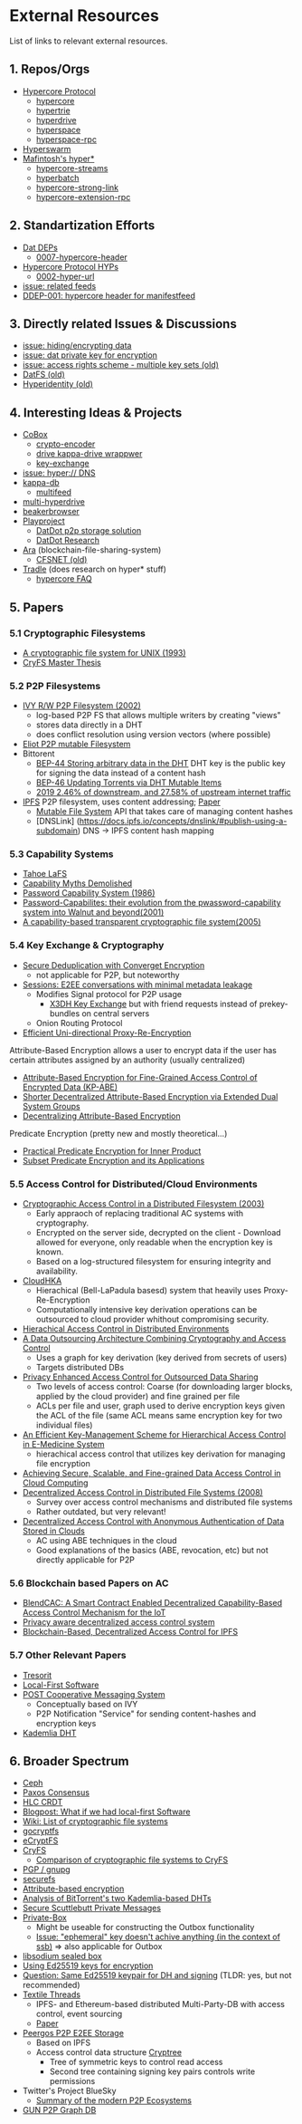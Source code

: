 # External Resources

List of links to relevant external resources.

## 1. Repos/Orgs

- [Hypercore Protocol](https://github.com/hypercore-protocol)
  - [hypercore](https://github.com/hypercore-protocol/hypercore)
  - [hypertrie](https://github.com/hypercore-protocol/hypertrie)
  - [hyperdrive](https://github.com/hypercore-protocol/hyperdrive)
  - [hyperspace](https://github.com/hypercore-protocol/hyperspace)
  - [hyperspace-rpc](https://github.com/hypercore-protocol/hyperspace-rpc)
- [Hyperswarm](https://github.com/hyperswarm/)
- [Mafintosh's hyper*](https://github.com/mafintosh?tab=repositories&q=hyper&type=&language=)
  - [hypercore-streams](https://github.com/mafintosh/hypercore-streams)
  - [hyperbatch](https://github.com/mafintosh/hyperbatch)
  - [hypercore-strong-link](https://github.com/mafintosh/hypercore-strong-link)
  - [hypercore-extension-rpc](https://github.com/mafintosh/hypercore-extension-rpc)

## 2. Standartization Efforts

- [Dat DEPs](https://github.com/datprotocol/DEPs/tree/master/proposals)
  - [0007-hypercore-header](https://github.com/datprotocol/DEPs/blob/master/proposals/0007-hypercore-header.md)
- [Hypercore Protocol HYPs](https://github.com/hypercore-protocol/hyp/tree/master/proposals)
  - [0002-hyper-url](https://github.com/hypercore-protocol/hyp/blob/master/proposals/0002-hyper-url.md)
- [issue: related feeds](https://github.com/datproject/comm-comm/issues/134#issuecomment-604806258)
- [DDEP-001: hypercore header for manifestfeed](https://github.com/playproject-io/datdot-research/issues/17#issuecomment-625902121)

## 3. Directly related Issues & Discussions

- [issue: hiding/encrypting data](https://github.com/datprotocol/DEPs/issues/21)
- [issue: dat private key for encryption](https://github.com/datproject/discussions/issues/80)
- [issue: access rights scheme - multiple key sets (old)](https://github.com/hypercore-protocol/hyperdrive/issues/190)
- [DatFS (old)](https://github.com/fsteff/DatFS)
- [Hyperidentity (old)](https://github.com/poga/hyperidentity)

## 4. Interesting Ideas & Projects

- [CoBox](https://gitlab.com/coboxcoop)
  - [crypto-encoder](https://gitlab.com/coboxcoop/crypto-encoder)
  - [drive kappa-drive wrappwer](https://gitlab.com/coboxcoop/drive)
  - [key-exchange](https://gitlab.com/coboxcoop/key-exchange)
- [issue: hyper:// DNS](https://github.com/beakerbrowser/beaker/discussions/1576#discussioncomment-16683)
- [kappa-db](https://github.com/kappa-db)
  - [multifeed](https://github.com/kappa-db/multifeed)
- [multi-hyperdrive](https://github.com/RangerMauve/multi-hyperdrive)
- [beakerbrowser](https://github.com/beakerbrowser/)
- [Playproject](https://playproject.io/)
  - [DatDot p2p storage solution](https://github.com/playproject-io/datdot)
  - [DatDot Research](https://github.com/playproject-io/datdot-research/tree/master/spec)
- [Ara](https://github.com/AraBlocks) (blockchain-file-sharing-system)
  - [CFSNET (old)](https://github.com/AraBlocks/cfsnet)
- [Tradle](https://github.com/tradle) (does research on hyper* stuff)
  - [hypercore FAQ](https://github.com/tradle/why-hypercore/blob/master/FAQ.md)

## 5. Papers

### 5.1 Cryptographic Filesystems

- [A cryptographic file system for UNIX (1993)](https://dl.acm.org/doi/abs/10.1145/168588.168590)
- [CryFS Master Thesis](https://www.cryfs.org/cryfs_mathesis.pdf)

### 5.2 P2P Filesystems

- [IVY R/W P2P Filesystem (2002)](https://dl.acm.org/doi/pdf/10.1145/844128.844132)
  - log-based P2P FS that allows multiple writers by creating "views"
  - stores data directly in a DHT
  - does conflict resolution using version vectors (where possible)
- [Eliot P2P mutable Filesystem](https://ieeexplore.ieee.org/stamp/stamp.jsp?arnumber=1180204)
- Bittorent
  - [BEP-44 Storing arbitrary data in the DHT](http://bittorrent.org/beps/bep_0044.html) DHT key is the public key for signing the data instead of a content hash
  - [BEP-46 Updating Torrents via DHT Mutable Items](http://bittorrent.org/beps/bep_0046.html)
  - [2019 2.46% of downstream, and 27.58% of upstream internet traffic](https://onlinelibrary.wiley.com/doi/abs/10.1002/cpe.5723)
- [IPFS](https://docs.ipfs.io/) P2P filesystem, uses content addressing; [Paper](https://raw.githubusercontent.com/ipfs-inactive/papers/master/ipfs-cap2pfs/ipfs-p2p-file-system.pdf)
  - [Mutable File System](https://docs.ipfs.io/concepts/file-systems/#mutable-file-system-mfs) API that takes care of managing content hashes
  - [DNSLink] (https://docs.ipfs.io/concepts/dnslink/#publish-using-a-subdomain) DNS -> IPFS content hash mapping

### 5.3 Capability Systems

- [Tahoe LaFS](https://agoric.com/assets/pdf/papers/tahoe-the-least-authority-filesystem.pdf)
- [Capability Myths Demolished](http://www-users.cselabs.umn.edu/classes/Fall-2019/csci5271/papers/SRL2003-02.pdf)
- [Password Capability System (1986)](https://doi.org/10.1093/comjnl/29.1.1)
- [Password-Capabilites: their evolution from the pwassword-capability system into Walnut and beyond(2001)](https://doi.org/10.1109/ACAC.2001.903370)
- [A capability-based transparent cryptographic file system(2005)](https://ieeexplore.ieee.org/abstract/document/1587522)
  
### 5.4 Key Exchange & Cryptography

- [Secure Deduplication with Converget Encryption](https://ieeexplore.ieee.org/stamp/stamp.jsp?arnumber=6658753)
  - not applicable for P2P, but noteworthy
- [Sessions: E2EE conversations with minimal metadata leakage](https://arxiv.org/pdf/2002.04609)
  - Modifies Signal protocol for P2P usage
    - [X3DH Key Exchange](https://signal.org/docs/specifications/x3dh/x3dh.pdf) but with friend requests instead of prekey-bundles on central servers
  - Onion Routing Protocol
- [Efficient Uni-directional Proxy-Re-Encryption](https://ink.library.smu.edu.sg/cgi/viewcontent.cgi?article=2315&context=sis_research)

Attribute-Based Encryption allows a user to encrypt data if the user has certain attributes assigned by an authority (usually centralized)
- [Attribute-Based Encryption for Fine-Grained Access Control of Encrypted Data (KP-ABE)](https://dl.acm.org/doi/pdf/10.1145/1180405.1180418)
- [Shorter Decentralized Attribute-Based Encryption via Extended Dual System Groups](https://www.hindawi.com/journals/scn/2017/7323158/)
- [Decentralizing Attribute-Based Encryption](https://link.springer.com/chapter/10.1007/978-3-642-20465-4_31)

Predicate Encryption (pretty new and mostly theoretical...)
- [Practical Predicate Encryption for Inner Product](https://eprint.iacr.org/2020/270.pdf)
- [Subset Predicate Encryption and its Applications](https://publik.tuwien.ac.at/files/publik_268469.pdf)

### 5.5 Access Control for Distributed/Cloud Environments

- [Cryptographic Access Control in a Distributed Filesystem (2003)](https://dl.acm.org/doi/pdf/10.1145/775412.775432)
  - Early appraoch of replacing traditional AC systems with cryptography. 
  - Encrypted on the server side, decrypted on the client - Download allowed for everyone, only readable when the encryption key is known.
  - Based on a log-structured filesystem for ensuring integrity and availability.
- [CloudHKA](https://link.springer.com/chapter/10.1007/978-3-642-38980-1_3)
  - Hierachical (Bell-LaPadula basesd) system that heavily uses Proxy-Re-Encryption
  - Computationally intensive key derivation operations can be outsourced to cloud provider whithout compromising security.
- [Hierachical Access Control in Distributed Environments](https://ieeexplore.ieee.org/abstract/document/936308)
- [A Data Outsourcing Architecture Combining Cryptography and Access Control](https://dl.acm.org/doi/pdf/10.1145/1314466.1314477)
  - Uses a graph for key derivation (key derived from secrets of users)
  - Targets distributed DBs
- [Privacy Enhanced Access Control for Outsourced Data Sharing](https://citeseerx.ist.psu.edu/viewdoc/download?doi=10.1.1.455.3874&rep=rep1&type=pdf)
  - Two levels of access control: Coarse (for downloading larger blocks, applied by the cloud provider) and fine grained per file
  - ACLs per file and user, graph used to derive encryption keys given the ACL of the file (same ACL means same encryption key for two individual files)
- [An Efficient Key-Management Scheme for Hierarchical Access Control in E-Medicine System](https://link.springer.com/article/10.1007%2Fs10916-011-9700-7)
  - hierachical access control that utilizes key derivation for managing file encryption
- [Achieving Secure, Scalable, and Fine-grained Data Access Control in Cloud Computing](https://ieeexplore.ieee.org/abstract/document/5462174)
- [Decentralized Access Control in Distributed File Systems (2008)](https://dl.acm.org/doi/pdf/10.1145/1380584.1380588)
  - Survey over access control mechanisms and distributed file systems
  - Rather outdated, but very relevant!
- [Decentralized Access Control with Anonymous Authentication of Data Stored in Clouds](https://ieeexplore.ieee.org/document/6463404)
  - AC using ABE techniques in the cloud
  - Good explanations of the basics (ABE, revocation, etc) but not directly applicable for P2P

### 5.6 Blockchain based Papers on AC
- [BlendCAC: A Smart Contract Enabled Decentralized Capability-Based Access Control Mechanism for the IoT ](https://www.mdpi.com/2073-431X/7/3/39/pdf)
- [Privacy aware decentralized access control system](https://www.sciencedirect.com/science/article/pii/S0167739X18332308)
- [Blockchain-Based, Decentralized Access Control for IPFS](https://www.researchgate.net/profile/Wazen_Shbair/publication/327034734_Blockchain-Based_Decentralized_Access_Control_for_IPFS/links/5b9d7375299bf13e60343df2/Blockchain-Based-Decentralized-Access-Control-for-IPFS.pdf)

### 5.7 Other Relevant Papers

- [Tresorit](https://tresorit.com/tresoritwhitepaper.pdf)
- [Local-First Software](https://storage.googleapis.com/jellyposter-store/16620200e730651d20d1a25d315508c7.pdf)
- [POST Cooperative Messaging System](https://www.researchgate.net/profile/Xavier_Bonnaire/publication/221150810_POST_A_Secure_Resilient_Cooperative_Messaging_System/links/09e4150b7d21c4d641000000/POST-A-Secure-Resilient-Cooperative-Messaging-System.pdf)
  - Conceptually based on IVY
  - P2P Notification "Service" for sending content-hashes and encryption keys
- [Kademlia DHT](http://people.cs.aau.dk/~bnielsen/DSE07/papers/kademlia.pdf)

## 6. Broader Spectrum

- [Ceph](https://developer.ibm.com/tutorials/l-ceph/)
- [Paxos Consensus](https://en.wikipedia.org/wiki/Paxos_(computer_science))
- [HLC CRDT](https://jaredforsyth.com/posts/hybrid-logical-clocks/)
- [Blogpost: What if we had local-first Software](https://adlrocha.substack.com/p/adlrocha-what-if-we-had-local-first)
- [Wiki: List of cryptographic file systems](https://en.wikipedia.org/wiki/List_of_cryptographic_file_systems)
- [gocryptfs](https://nuetzlich.net/gocryptfs/)
- [eCryptFS](https://www.ecryptfs.org)
- [CryFS](https://www.cryfs.org)
  - [Comparison of cryptographic file systems to CryFS](https://www.cryfs.org/comparison/)
- [PGP / gnupg](https://wiki.gnupg.org/)
- [securefs](https://github.com/netheril96/securefs/blob/master/docs/design.md)
- [Attribute-based encryption](https://en.wikipedia.org/wiki/Attribute-based_encryption)
- [Analysis of BitTorrent's two Kademlia-based DHTs](https://scholarship.rice.edu/bitstream/handle/1911/96357/TR07-04.pdf?sequence=1&isAllowed=y)
- [Secure Scuttlebutt Private Messages](https://ssbc.github.io/scuttlebutt-protocol-guide/#encrypting)
- [Private-Box](https://github.com/auditdrivencrypto/private-box)
  - Might be useable for constructing the Outbox functionality
  - [Issue: "ephemeral" key doesn't achive anything (in the context of ssb)](https://github.com/auditdrivencrypto/private-box/issues/6)
  => also applicable for Outbox
- [libsodium sealed box](https://doc.libsodium.org/public-key_cryptography/sealed_boxes)
- [Using Ed25519 keys for encryption](https://blog.filippo.io/using-ed25519-keys-for-encryption/)
- [Question: Same Ed25519 keypair for DH and signing](https://crypto.stackexchange.com/questions/3260/using-same-keypair-for-diffie-hellman-and-signing) (TLDR: yes, but not recommended)
- [Textile Threads](https://docs.textile.io/threads/)
  - IPFS- and Ethereum-based distributed Multi-Party-DB with access control, event sourcing
  - [Paper](https://docsend.com/view/gu3ywqi)
- [Peergos P2P E2EE Storage](https://peergos.org/)
  - Based on IPFS
  - Access control data structure [Cryptree](https://book.peergos.org/security/cryptree.html)
    - Tree of symmetric keys to control read access
    - Second tree containing signing key pairs controls write permissions
- Twitter's Project BlueSky
  - [Summary of the modern P2P Ecosystems](https://matrix.org/_matrix/media/r0/download/twitter.modular.im/981b258141aa0b197804127cd2f7d298757bad20)
- [GUN P2P Graph DB](https://gun.eco/)
